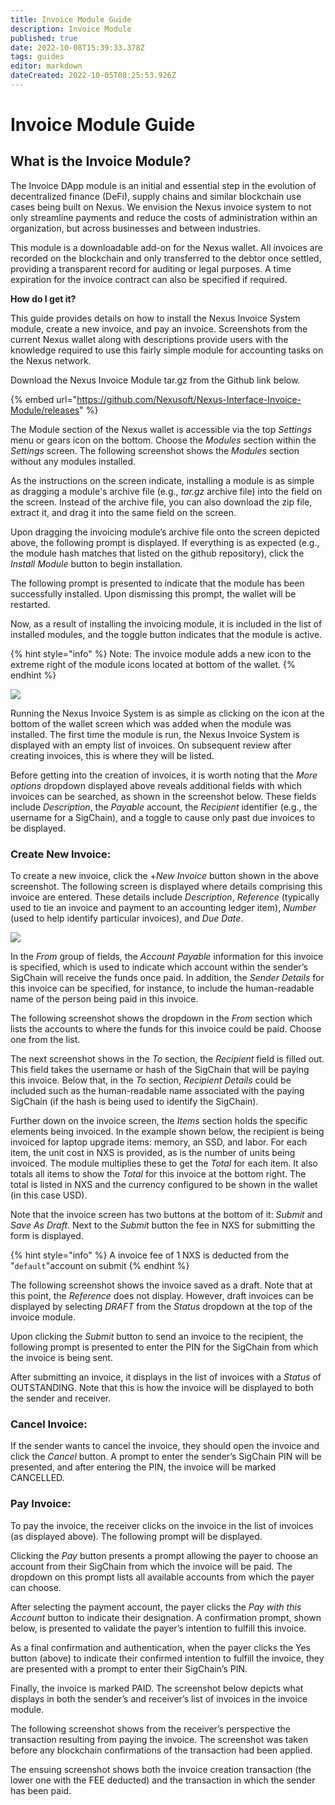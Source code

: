 ```yaml
---
title: Invoice Module Guide
description: Invoice Module
published: true
date: 2022-10-08T15:39:33.378Z
tags: guides
editor: markdown
dateCreated: 2022-10-05T08:25:53.926Z
---
```


# Invoice Module Guide

## **What is the Invoice Module?**

The Invoice DApp module is an initial and essential step in the evolution of decentralized finance (DeFi), supply chains and similar blockchain use cases being built on Nexus. We envision the Nexus invoice system to not only streamline payments and reduce the costs of administration within an organization, but across businesses and between industries.

This module is a downloadable add-on for the Nexus wallet. All invoices are recorded on the blockchain and only transferred to the debtor once settled, providing a transparent record for auditing or legal purposes. A time expiration for the invoice contract can also be specified if required.

**How do I get it?**

This guide provides details on how to install the Nexus Invoice System module, create a new invoice, and pay an invoice. Screenshots from the current Nexus wallet along with descriptions provide users with the knowledge required to use this fairly simple module for accounting tasks on the Nexus network.

Download the Nexus Invoice Module tar.gz from the Github link below.&#x20;

{% embed url="https://github.com/Nexusoft/Nexus-Interface-Invoice-Module/releases" %}

The Module section of the Nexus wallet is accessible via the top _Settings_ menu or gears icon on the bottom. Choose the _Modules_ section within the _Settings_ screen. The following screenshot shows the _Modules_ section without any modules installed.

As the instructions on the screen indicate, installing a module is as simple as dragging a module's archive file (e.g., _tar.gz_ archive file) into the field on the screen. Instead of the archive file, you can also download the zip file, extract it, and drag it into the same field on the screen.

Upon dragging the invoicing module’s archive file onto the screen depicted above, the following prompt is displayed. If everything is as expected (e.g., the module hash matches that listed on the github repository), click the _Install Module_ button to begin installation.

The following prompt is presented to indicate that the module has been successfully installed. Upon dismissing this prompt, the wallet will be restarted.

Now, as a result of installing the invoicing module, it is included in the list of installed modules, and the toggle button indicates that the module is active.

{% hint style="info" %}
Note: The invoice module adds a new icon to the extreme right of the module icons located  at bottom of the wallet.
{% endhint %}

![](../../.gitbook/assets/Invoice.png)



Running the Nexus Invoice System is as simple as clicking on the icon at the bottom of the wallet screen which was added when the module was installed. The first time the module is run, the Nexus Invoice System is displayed with an empty list of invoices. On subsequent review after creating invoices, this is where they will be listed.

Before getting into the creation of invoices, it is worth noting that the _More options_ dropdown displayed above reveals additional fields with which invoices can be searched, as shown in the screenshot below. These fields include _Description_, the _Payable_ account, the _Recipient_ identifier (e.g., the username for a SigChain), and a toggle to cause only past due invoices to be displayed.

### Create New Invoice:

To create a new invoice, click the +_New Invoice_ button shown in the above screenshot. The following screen is displayed where details comprising this invoice are entered. These details include _Description_, _Reference_ (typically used to tie an invoice and payment to an accounting ledger item), _Number_ (used to help identify particular invoices), and _Due Date_.

![](<../../.gitbook/assets/New Invoice.png>)

In the _From_ group of fields, the _Account Payable_ information for this invoice is specified, which is used to indicate which account within the sender’s SigChain will receive the funds once paid. In addition, the _Sender Details_ for this invoice can be specified, for instance, to include the human-readable name of the person being paid in this invoice.

The following screenshot shows the dropdown in the _From_ section which lists the accounts to where the funds for this invoice could be paid. Choose one from the list.

The next screenshot shows in the _To_ section, the _Recipient_ field is filled out. This field takes the username or hash of the SigChain that will be paying this invoice. Below that, in the _To_ section, _Recipient Details_ could be included such as the human-readable name associated with the paying SigChain (if the hash is being used to identify the SigChain).

Further down on the invoice screen, the _Items_ section holds the specific elements being invoiced. In the example shown below, the recipient is being invoiced for laptop upgrade items: memory, an SSD, and labor. For each item, the unit cost in NXS is provided, as is the number of units being invoiced. The module multiplies these to get the _Total_ for each item. It also totals all items to show the _Total_ for this invoice at the bottom right. The total is listed in NXS and the currency configured to be shown in the wallet (in this case USD).

Note that the invoice screen has two buttons at the bottom of it: _Submit_ and _Save As Draft_. Next to the _Submit_ button the fee in NXS for submitting the form is displayed.

{% hint style="info" %}
A invoice fee of 1 NXS is deducted from the "`default`"account on submit&#x20;
{% endhint %}

The following screenshot shows the invoice saved as a draft. Note that at this point, the _Reference_ does not display. However, draft invoices can be displayed by selecting _DRAFT_ from the _Status_ dropdown at the top of the invoice module.

Upon clicking the _Submit_ button to send an invoice to the recipient, the following prompt is presented to enter the PIN for the SigChain from which the invoice is being sent.

After submitting an invoice, it displays in the list of invoices with a _Status_ of OUTSTANDING. Note that this is how the invoice will be displayed to both the sender and receiver.

### Cancel Invoice:

If the sender wants to cancel the invoice, they should open the invoice and click the _Cancel_ button. A prompt to enter the sender’s SigChain PIN will be presented, and after entering the PIN, the invoice will be marked CANCELLED.

### Pay Invoice:

To pay the invoice, the receiver clicks on the invoice in the list of invoices (as displayed above). The following prompt will be displayed.

Clicking the _Pay_ button presents a prompt allowing the payer to choose an account from their SigChain from which the invoice will be paid. The dropdown on this prompt lists all available accounts from which the payer can choose.

After selecting the payment account, the payer clicks the _Pay with this Account_ button to indicate their designation. A confirmation prompt, shown below, is presented to validate the payer’s intention to fulfill this invoice.

As a final confirmation and authentication, when the payer clicks the Yes button (above) to indicate their confirmed intention to fulfill the invoice, they are presented with a prompt to enter their SigChain’s PIN.

Finally, the invoice is marked PAID. The screenshot below depicts what displays in both the sender’s and receiver’s list of invoices in the invoice module.

The following screenshot shows from the receiver’s perspective the transaction resulting from paying the invoice. The screenshot was taken before any blockchain confirmations of the transaction had been applied.

The ensuing screenshot shows both the invoice creation transaction (the lower one with the FEE deducted) and the transaction in which the sender has been paid.
